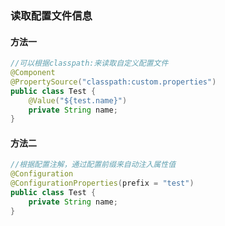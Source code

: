 ### 读取配置文件信息

#### 方法一

```java
//可以根据classpath:来读取自定义配置文件
@Component
@PropertySource("classpath:custom.properties")
public class Test {
    @Value("${test.name}")
    private String name;
}
```

#### 方法二

```java
//根据配置注解，通过配置前缀来自动注入属性值
@Configuration
@ConfigurationProperties(prefix = "test")
public class Test {
    private String name;
}
```

